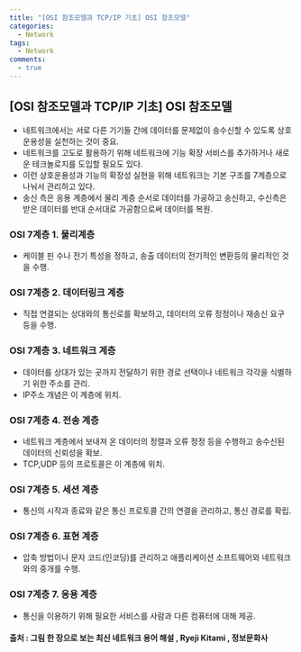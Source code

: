 ```yaml
---
title: "[OSI 참조모델과 TCP/IP 기초] OSI 참조모델"
categories:
  - Network
tags:
  - Network
comments:
  - true
---
```

## [OSI 참조모델과 TCP/IP 기초] OSI 참조모델
* 네트워크에서는 서로 다른 기기들 간에 데이터를 문제없이 송수신할 수 있도록 상호 운용성을 실천하는 것이 중요.
* 네트워크를 고도로 활용하기 위해 네트워크에 기능 확장 서비스를 추가하거나 새로운 테크놀로지를 도입할 필요도 있다.
* 이런 상호운용성과 기능의 확장성 실현을 위해 네트워크는 기본 구조를 7계층으로 나눠서 관리하고 있다.
* 송신 측은 응용 계층에서 물리 계층 순서로 데이터를 가공하고 송신하고, 수신측은 받은 데이터를 반대 순서대로 가공함으로써 데이터를 복원.

### OSI 7계층 1. 물리계층
* 케이블 핀 수나 전기 특성을 정하고, 송출 데이터의 전기적인 변환등의 물리적인 것을 수행.

### OSI 7계층 2. 데이터링크 계층
* 직접 연결되는 상대와의 통신로를 확보하고, 데이터의 오류 정정이나 재송신 요구 등을 수행.

### OSI 7계층 3. 네트워크 계층
* 데이터를 상대가 있는 곳까지 전달하기 위한 경로 선택이나 네트워크 각각을 식별하기 위한 주소를 관리.
* IP주소 개념은 이 계층에 위치.

### OSI 7계층 4. 전송 계층
* 네트워크 계층에서 보내져 온 데이터의 정렬과 오류 정정 등을 수행하고 송수신된 데이터의 신뢰성을 확보.
* TCP,UDP 등의 프로토콜은 이 계층에 위치.

### OSI 7계층 5. 세션 계층
* 통신의 시작과 종료와 같은 통신 프로토콜 간의 연결을 관리하고, 통신 경로를 확립.

### OSI 7계층 6. 표현 계층
* 압축 방법이나 문자 코드(인코딩)를 관리하고 애플리케이션 소프트웨어와 네트워크와의 중개를 수행.

### OSI 7계층 7. 응용 계층
* 통신을 이용하기 위해 필요한 서비스를 사람과 다른 컴퓨터에 대해 제공.


#### 출처 : 그림 한 장으로 보는 최신 네트워크 용어 해설 , Ryeji Kitami , 정보문화사